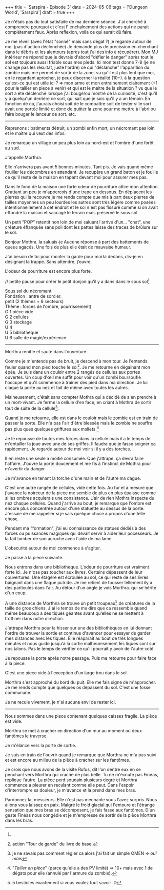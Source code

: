 +++
title = 'Sarspira - Episode 3'
date = 2024-05-06
tags = ['Dungeon World', 'Sarspira']
draft = true
+++

Je n'étais pas du tout satisfaite de ma dernière séance. J'ai cherché à comprendre pourquoi et c'est l' enchaînement des actions qui ne parait complétement faux. Après reflexion, voila ce qui aurait dû faire.

Je me réveil (avec l'état "sonné" mais sans dégat ?)
je regarde autour de moi (pas d'action déclenchée)
Je demande plus de precission en cherchant dans le débris et les alentours (après tout j'ai des info à récupérer). Mon MJ intérieur ne répond que je devrais d'abord "défier le danger" après tout le sol est toujours aussi friable sous mes pieds. Ici mon test donne 7-9 (je ne change pas les résultat, juste l'ordre) ce qui "déclanche" l'apparition du zombie mais me permet de sortir de la zone.
vu qu'il est plus lent que moi, en le regardant aprocher, je peux discerner la réalité (10+).
à la question qu'est-ce qui est utile ici ? => mon arme et mon entrainement clairement (+1 pour le tailler en piece à venir)
et qui est le maitre de la situation ? vu que le sort a été déclenché lorsque j'ai bougé/ou montré de la curiosité, c'est qu'il y a quelqu'un derrière ce sort, qui sait que je suis qu'il y a un témoin.
En fonction de ca, j'aurais choisi soit de le combattre soit de tester si le sort avait une portée limité et donc de quitter la zone pour me mettre à l'abri ou faire bouger le lanceur de sort. etc.

----

Reprenons : batiments détruit, un zombi enfin mort, un nécromant pas loin et le maître qui veut des infos.

Je remarque un village un peu plus loin au nord-est et l'ombre d'une forêt au sud.

J'appelle Morthra.

Elle n'arrivera pas avant 5 bonnes minutes. Tant pis. Je vais quand même fouiller les décombres en attendant. Je recupère un grand baton et je fouille ce qu'il reste de la maison en tapant devant moi pour assurer mes pas.

Dans le fond de la maison une forte odeur de pourriture attire mon attention. Grattant un peu je m'appercois d'une trape en dessous. En déplacent les pierres qui la recouvre je me rends compte que mis à part deux pierres de tailles moyennes un peu lourdes les autres sont très légère comme posées intentionnellement à cet endroit et le sol n'est pas fissuré comme si on avait effondré la maison et saccagé le terrain mais préservé le sous sol.

Un petit "POP" retentit non loin de moi saluant l'arrivé d'un... "chat", une créature éflanquée sans poil dont les pattes laisse des traces de brûlure sur le sol.

Bonjour Mothra, la saluais-je
Aucune réponse à part des battements de queue agacés. Une fois de plus elle était de mauvaise humeur.

J'ai besoin de toi pour monter la garde pour moi là dedans, dis-je en désignant la trappe.
Sans attendre, j'ouvre.

L'odeur de pourriture est encore plus forte.

// petite pause pour créer le petit donjon qu'il y a dans dans le sous sol[^1]

[^1]:  
Sous sol du nécromant  
Fondation : antre de sorcier.  
petit (2 thèmes + 6 secteurs)  
Thème : forces de l'ombre, pourrissement)  
G 1 pièce vide  
G 2 cellules  
G 3 stockage  
U 4  
U 5 bibliothèque  
U 6 salle de magie/expérience  

----

Morthra renifle et saute dans l'ouverture.

Comme je m'entends pas de bruit, je descend à mon tour. Je l'entends feuler quand mon pied touche le sol[^2]. Je me retourne en dégainant mon épée. Je suis dans un couloir entre 2 rangés de cellules aux portes ouvertes. Un coup d'œil me suffit pour voir qu'un zombi boursouflé l'occupe et qu'il commence à trainer des pied dans ma direction. Je lui claque la porte au nez et fait de même avec toutes les autres.

[^2]: action "Tour de garde" du livre de base.

Malheusement, c'était sans compter Mothra qui a décidé de s'en prendre à un mort-vivant. Je ferme la cellule d'en face, en criant à Mothra de sortir tout de suite de la cellule[^3].

[^3]: je ne savais pas comment régler ca alors j'ai fait un simple OMEN => *oui mais*

Quand je me retourne, elle est dans le couloir mais le zombie est en train de passer la porte. Elle n'a pas l'air d'être blessée mais le zombie ne souffre pas plus ques quelques griffures aux mollets.[^4]

[^4]: "*Tailler en pièce*" (parce qu'elle a des PV limité) => 10+ mais avec 1 de dégats pour elle (annulé par l'armure du zombie).

Je le repousse de toutes mes forces dans la cellule mais il a le temps de m'entailler la joue avec une de ses griffes. Il faudra que je fasse soigner ça rapidement. Je regarde autour de moi voir si il y a des torches.

Il en reste une seule a moitié consumée. Que j'attrape, ça devra faire l'affaire. J'ouvre la porte doucement et me fis à l'instinct de Mothra pour m'avertir du danger.

Je m'avance en tenant la torche d'une main et de l'autre ma dague.

C'est une autre rangée de cellules, vide cette fois. Au fur et à mesure que j'avance la noirceur de la piece me semble de plus en plus épaisse comme si les ombres acquierais une consistance. L'air de rien Mothra inspecte du nez chaque cellules. Quand j'arrive au bout, je remarque que l'ombre est encore plus concentrée autour d'une statuette au dessus de la porte. J'essaie de me rappeller si je sais quelque chose à propos d'une telle chose.

Pendant ma "formation", j'ai eu connaissance de statues dédiés à des forces ou puissances magiques qui devait servir à aider leur pocesseurs. Je la fait tomber de son acroche avec l'aide de ma lame.

L'obscurité autour de moi commence à s'agiter.

Je passe à la piece suivante.

Nous entrons dans une bibliothèque. L'odeur de pourriture est vraiment forte ici. Je n'ose pas toucher aux livres. Certains dépassent de leur couvertures. Une étagère est écroulée au sol, ce qui reste de ses livres baignant dans une flaque putride. Je me retient de tousser tellement ily a des particules dans l'air. Au détour d'un angle je vois Morthra. qui se hérite d'un coup.

A une distance de Morthna se trouve un petit troupeau[^5] de créatures de la taille de gros chiens. J'ai le temps de me dire que ca ressemble quand même beaucoup a des tiques géantes avant qu'elles ne se mettent à trottiner dans notre direction.

[^5]: 5 bestioles exactement si vous voulez tout savoir :D

J'attrape Morthra pour la hisser sur une des bibliothèques en lui donnant l'ordre de trouver la sortie et continue d'avancer pour essayer de garder mes distances avec les tiques. Elle réaparait au bout de très longues minutes et nous guide jusqu'à la sortie malheuresement les tiques sont sur nos talons. Pas le temps de vérifier ce qu'il pourrait y avoir de l'autre coté.

Je repousse la porte après notre passage. Puis me retourne pour faire face à la piece.

C'est une piece vide à l'exception d'un large trou dans le sol.

Morthra s'est approché du bord du puit. Elle me fais signe de m'approcher. Je me rends compte que quelques os dépassent du sol. C'est une fosse communune.

Je ne recule vivement, je n'ai aucune envi de rester ici.

----

Nous sommes dans une piece contenant quelques caisses fragile. La pièce est vide.

Morthra se met à cracher en direction d'un mur au moment où deux fantômes le traverse.

Je m'élance vers la porte de sortie.

Je suis en train de l'ouvrir quand je remarque que Morthra ne m'a pas suivi et est encore au milieu de la pièce à cracher sur les fantômes.

Je crois que nous avons de la visite Rufus, dit l'un dentre eux en se penchant vers Morthra qui crache de plus belle.
Tu ne m'écoute pas Finéas, réplique l'autre.
La pièce perd soudain plusieurs degré et Morthra commence a pleurer en reculant comme elle peut. Dans l'espoir d'interrompre sa douleur, je m'avance et la prend dans mes bras.

Pardonnez la, messieurs. Elle n'est pas méchante vous l'avez surpris. Nous allons vous laissez en paix.
Malgré le froid glacial qui l'entoure et l'étrange sensation que mes bras se décomposent, je fais fasse aux fantômes. D'un geste Finéas nous congédie et je m'empresse de sortir de la pièce Morthra dans les bras.
